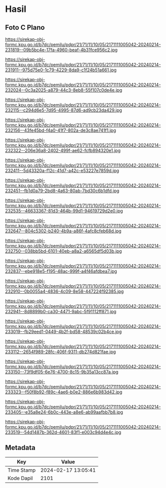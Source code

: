 # Hasil

## Foto C Plano

https://sirekap-obj-formc.kpu.go.id/b7dc/pemilu/pdpr/21/71/11/10/05/2171111005042-20240214-231819--09b5bc4e-17fa-4960-beaf-4b31fce956c2.jpg

https://sirekap-obj-formc.kpu.go.id/b7dc/pemilu/pdpr/21/71/11/10/05/2171111005042-20240214-231911--975d75e0-1c79-4229-8da9-c1f24b51a661.jpg

https://sirekap-obj-formc.kpu.go.id/b7dc/pemilu/pdpr/21/71/11/10/05/2171111005042-20240214-232024--0c3a2025-a879-44c3-8eb8-55f107c0de4e.jpg

https://sirekap-obj-formc.kpu.go.id/b7dc/pemilu/pdpr/21/71/11/10/05/2171111005042-20240214-232115--c294d6e5-7d95-4995-87d6-ad9cb23da429.jpg

https://sirekap-obj-formc.kpu.go.id/b7dc/pemilu/pdpr/21/71/11/10/05/2171111005042-20240214-232156--43fe45bd-f4a0-41f7-802a-de3c8ae741f1.jpg

https://sirekap-obj-formc.kpu.go.id/b7dc/pemilu/pdpr/21/71/11/10/05/2171111005042-20240214-232322--206e36a8-2402-499f-ae62-fcfb894320e1.jpg

https://sirekap-obj-formc.kpu.go.id/b7dc/pemilu/pdpr/21/71/11/10/05/2171111005042-20240214-232411--5d43320a-f12c-41d7-a42c-e53227e7859d.jpg

https://sirekap-obj-formc.kpu.go.id/b7dc/pemilu/pdpr/21/71/11/10/05/2171111005042-20240214-232451--fb1d0a79-2bd8-4a63-80ab-7bd30c6b1dfd.jpg

https://sirekap-obj-formc.kpu.go.id/b7dc/pemilu/pdpr/21/71/11/10/05/2171111005042-20240214-232535--46633367-81d3-464b-99d1-94619729d2e0.jpg

https://sirekap-obj-formc.kpu.go.id/b7dc/pemilu/pdpr/21/71/11/10/05/2171111005042-20240214-232647--804c5302-b240-4b9a-a86f-4afc8cfeb68d.jpg

https://sirekap-obj-formc.kpu.go.id/b7dc/pemilu/pdpr/21/71/11/10/05/2171111005042-20240214-232750--038bb5bd-6101-40eb-a8a2-a6565df5d03b.jpg

https://sirekap-obj-formc.kpu.go.id/b7dc/pemilu/pdpr/21/71/11/10/05/2171111005042-20240214-232837--ebe918e5-f195-48ac-999f-a4f46afdbea7.jpg

https://sirekap-obj-formc.kpu.go.id/b7dc/pemilu/pdpr/21/71/11/10/05/2171111005042-20240214-232910--0b0055a4-4836-4c09-8e58-447224f92385.jpg

https://sirekap-obj-formc.kpu.go.id/b7dc/pemilu/pdpr/21/71/11/10/05/2171111005042-20240214-232941--8d8899b0-ca30-4471-9abc-5f91112ff871.jpg

https://sirekap-obj-formc.kpu.go.id/b7dc/pemilu/pdpr/21/71/11/10/05/2171111005042-20240214-233019--fb29eed1-0449-4b2f-bd58-48539c02b4ce.jpg

https://sirekap-obj-formc.kpu.go.id/b7dc/pemilu/pdpr/21/71/11/10/05/2171111005042-20240214-233112--2654f989-28fc-406f-9311-db274d821fae.jpg

https://sirekap-obj-formc.kpu.go.id/b7dc/pemilu/pdpr/21/71/11/10/05/2171111005042-20240214-233150--73f9df05-6e76-4700-8c15-9b35a13cc87a.jpg

https://sirekap-obj-formc.kpu.go.id/b7dc/pemilu/pdpr/21/71/11/10/05/2171111005042-20240214-233323--f50f8b92-f89c-4ae6-b0e2-886e6b983d42.jpg

https://sirekap-obj-formc.kpu.go.id/b7dc/pemilu/pdpr/21/71/11/10/05/2171111005042-20240214-233405--e35a8e24-6b0c-443e-a8e6-ab99aafbb7b8.jpg

https://sirekap-obj-formc.kpu.go.id/b7dc/pemilu/pdpr/21/71/11/10/05/2171111005042-20240214-233519--54d1487b-362d-4601-83f1-e003c94d4e4c.jpg


## Metadata

| Key        | Value               |
| ---------- | ------------------- |
| Time Stamp | 2024-02-17 13:05:41 |
| Kode Dapil | 2101                |



